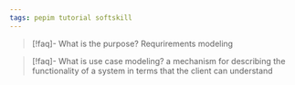 ```yaml
---
tags: pepim tutorial softskill
---
```


>[!faq]- What is the purpose?
>Requrirements modeling

>[!faq]- What is use case modeling?
>a mechanism for describing the functionality of a system in terms that the client can understand

